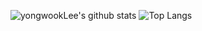 ![yongwookLee's github stats](https://github-readme-stats.vercel.app/api?username=yongwookLee&count_private=true&show_icons=true) ![Top Langs](https://github-readme-stats.vercel.app/api/top-langs/?username=yongwookLee&exclude_repo=eye_&langs_count=10)
<!--
**yongwookLee/yongwookLee** is a ✨ _special_ ✨ repository because its `README.md` (this file) appears on your GitHub profile.

Here are some ideas to get you started:

- 🔭 I’m currently working on ...
- 🌱 I’m currently learning ...
- 👯 I’m looking to collaborate on ...
- 🤔 I’m looking for help with ...
- 💬 Ask me about ...
- 📫 How to reach me: ...
- 😄 Pronouns: ...
- ⚡ Fun fact: ...
-->
